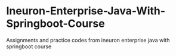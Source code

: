 # Ineuron-Enterprise-Java-With-Springboot-Course
Assignments and practice codes from ineuron enterprise java with springboot course
